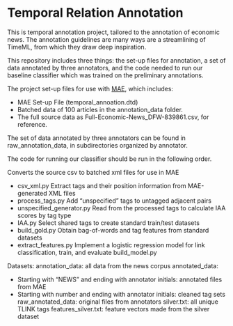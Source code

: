 # Temporal Relation Annotation

This is temporal annotation project, tailored to the annotation of economic news. The annotation guidelines are many ways are a streamlining of TimeML, from which they draw deep inspiration.


This repository includes three things: the set-up files for annotation, a set of data annotated by three annotators, and the code needed to run our baseline classifier which was trained on the preliminary annotations. 

The project set-up files for use with [MAE](https://keighrim.github.io/mae-annotation/), which includes: 
+ MAE Set-up File (temporal_annoation.dtd)
+ Batched data of 100 articles in the annotation_data folder. 
+ The full source data as Full-Economic-News_DFW-839861.csv, for reference. 

The set of data annotated by three annotators can be found in raw_annotation_data, in subdirectories organized by annotator. 

The code for running our classifier should be run in the following order. 

Converts the source csv to batched xml files for use in MAE
+ csv_xml.py
Extract tags and their position information from MAE-generated XML files
+ process_tags.py
Add “unspecified” tags to untagged adjacent pairs
+ unspecified_generator.py
Read from the processed tags to calculate IAA scores by tag type
+ IAA.py
Select shared tags to create standard train/test datasets 
+ build_gold.py
Obtain bag-of-words and tag features from standard datasets
+ extract_features.py
Implement a logistic regression model for link classification, train, and evaluate
build_model.py

Datasets:
annotation_data: all data from the news corpus
annotated_data: 
+ Starting with “NEWS” and ending with annotator initials: annotated files from MAE
+ Starting with number and ending with annotator initials: cleaned tag sets
raw_annotated_data: original files from annotators
silver.txt: all unique TLINK tags
features_silver.txt: feature vectors made from the silver dataset 



